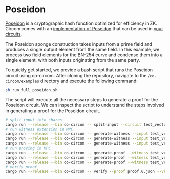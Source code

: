 # Poseidon

[Poseidon](https://eprint.iacr.org/2019/458.pdf) is a cryptographic hash
function optimized for efficiency in ZK. Circom comes with an
[implementation of Poseidon](https://github.com/iden3/circomlib/blob/master/circuits/poseidon.circom)
that can be used in
[your circuits](https://github.com/TaceoLabs/collaborative-circom/blob/main/co-circom/examples/test_vectors/poseidon/circuit.circom).

The Poseidon sponge construction takes inputs from a prime field and produces a
single output element from the same field. In this example, we process two field
elements for the BN-254 curve and condense them into a single element, with both
inputs originating from the same party.

To quickly get started, we provide a bash script that runs the Poseidon circuit
using co-circom. After cloning the repository, navigate to the
`/co-circom/examples` directory and execute the following command:

```bash
sh run_full_poseidon.sh
```

The script will execute all the necessary steps to generate a proof for the
Poseidon circuit. We can inspect the script to understand the steps involved in
generating a proof for the Poseidon circuit.

```bash
# split input into shares
cargo run --release --bin co-circom -- split-input --circuit test_vectors/poseidon/circuit.circom --link-library test_vectors/poseidon/lib --input test_vectors/poseidon/input.json --protocol REP3 --curve BN254 --out-dir test_vectors/poseidon
# run witness extension in MPC
cargo run --release --bin co-circom -- generate-witness --input test_vectors/poseidon/input.json.0.shared --circuit test_vectors/poseidon/circuit.circom --link-library test_vectors/poseidon/lib --protocol REP3 --curve BN254 --config configs/party1.toml --out test_vectors/poseidon/witness.wtns.0.shared &
cargo run --release --bin co-circom -- generate-witness --input test_vectors/poseidon/input.json.1.shared --circuit test_vectors/poseidon/circuit.circom --link-library test_vectors/poseidon/lib --protocol REP3 --curve BN254 --config configs/party2.toml --out test_vectors/poseidon/witness.wtns.1.shared &
cargo run --release --bin co-circom -- generate-witness --input test_vectors/poseidon/input.json.2.shared --circuit test_vectors/poseidon/circuit.circom --link-library test_vectors/poseidon/lib --protocol REP3 --curve BN254 --config configs/party3.toml --out test_vectors/poseidon/witness.wtns.2.shared
# run proving in MPC
cargo run --release --bin co-circom -- generate-proof --witness test_vectors/poseidon/witness.wtns.0.shared --zkey test_vectors/poseidon/poseidon.zkey --protocol REP3 --curve BN254 --config configs/party1.toml --out proof.0.json --public-input public_input.json &
cargo run --release --bin co-circom -- generate-proof --witness test_vectors/poseidon/witness.wtns.1.shared --zkey test_vectors/poseidon/poseidon.zkey --protocol REP3 --curve BN254 --config configs/party2.toml --out proof.1.json &
cargo run --release --bin co-circom -- generate-proof --witness test_vectors/poseidon/witness.wtns.2.shared --zkey test_vectors/poseidon/poseidon.zkey --protocol REP3 --curve BN254 --config configs/party3.toml --out proof.2.json
# verify proof
cargo run --release --bin co-circom -- verify --proof proof.0.json --vk test_vectors/poseidon/verification_key.json --public-input public_input.json --curve BN254
```
